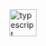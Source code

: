 <img width="48" height="48" src="https://img.icons8.com/color/48/typescript.png" alt="typescript"/>
